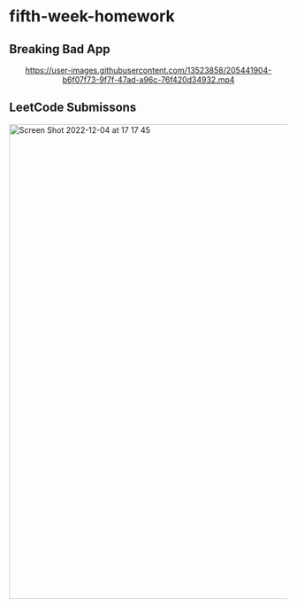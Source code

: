 # fifth-week-homework

Breaking Bad App
--
<div align = "center"> 

https://user-images.githubusercontent.com/13523858/205441904-b6f07f73-9f7f-47ad-a96c-76f420d34932.mp4

</div>

LeetCode Submissons
--
<img width="857" alt="Screen Shot 2022-12-04 at 17 17 45" src="https://user-images.githubusercontent.com/13523858/205495812-c366af48-6833-4f32-bcd2-26e921faebac.png">
